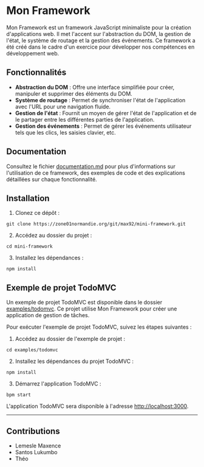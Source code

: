 # Mon Framework

Mon Framework est un framework JavaScript minimaliste pour la création d'applications web. Il met l'accent sur l'abstraction du DOM, la gestion de l'état, le système de routage et la gestion des événements. Ce framework a été créé dans le cadre d'un exercice pour développer nos compétences en développement web.

## Fonctionnalités

- **Abstraction du DOM** : Offre une interface simplifiée pour créer, manipuler et supprimer des éléments du DOM.
- **Système de routage** : Permet de synchroniser l'état de l'application avec l'URL pour une navigation fluide.
- **Gestion de l'état** : Fournit un moyen de gérer l'état de l'application et de le partager entre les différentes parties de l'application.
- **Gestion des événements** : Permet de gérer les événements utilisateur tels que les clics, les saisies clavier, etc.

## Documentation

Consultez le fichier [documentation.md](https://zone01normandie.org/git/max92/mini-framework/src/branch/master/docs/documentation.md) pour plus d'informations sur l'utilisation de ce framework, des exemples de code et des explications détaillées sur chaque fonctionnalité.

## Installation

1. Clonez ce dépôt :
```
git clone https://zone01normandie.org/git/max92/mini-framework.git
```

2. Accédez au dossier du projet :
```
cd mini-framework
```

3. Installez les dépendances :
```
npm install
```

## Exemple de projet TodoMVC

Un exemple de projet TodoMVC est disponible dans le dossier [examples/todomvc](/examples/todomvc). Ce projet utilise Mon Framework pour créer une application de gestion de tâches.

Pour exécuter l'exemple de projet TodoMVC, suivez les étapes suivantes :

1. Accédez au dossier de l'exemple de projet :
```
cd examples/todomvc
```

2. Installez les dépendances du projet TodoMVC :
```
npm install
```

3. Démarrez l'application TodoMVC :
```
bpm start
```

L'application TodoMVC sera disponible à l'adresse [http://localhost:3000](http://localhost:3000).

---

## Contributions

- Lemesle Maxence
- Santos Lukumbo
- Théo












